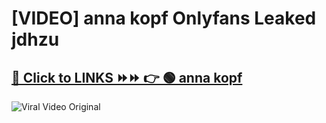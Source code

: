
 # [VIDEO] anna kopf Onlyfans Leaked jdhzu

## <h2><a href="https://clipsfans.com/anna_kopf&ref=git">🔗 Click to LINKS ⏩⏩ 👉 🟢 anna kopf </a></h2>

<a href="https://clipsfans.com/anna_kopf&ref=git" rel="nofollow" data-target="animated-image.originalLink"><img src="https://i.ibb.co.com/xMMVF88/686577567.gif" alt="Viral Video Original" style="max-width: 100%; display: inline-block;" data-target="animated-image.originalImage"></a>

